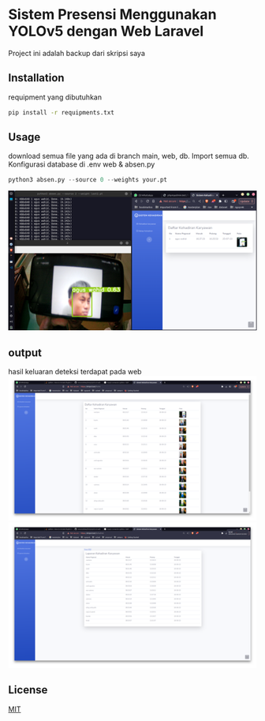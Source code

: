 # Sistem Presensi Menggunakan YOLOv5 dengan Web Laravel
Project ini adalah backup dari skripsi saya

## Installation

requipment yang dibutuhkan

```bash
pip install -r requipments.txt
```

## Usage
download semua file yang ada di branch main, web, db. Import semua db. Konfigurasi database di .env web & absen.py 

```python
python3 absen.py --source 0 --weights your.pt
```

![hasilll](hasil/Screenshot_2023-07-25_16-28-12.png)
## output

hasil keluaran deteksi terdapat pada web
![output](hasil/Screenshot_2023-09-02_14-48-58X.png)
![luaran](hasil/Screenshot_2023-09-02_14-49-03X.png)
## License

[MIT](https://choosealicense.com/licenses/mit/)
